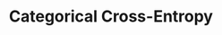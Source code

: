 ---
title: "Categorical Cross-Entropy"

categories: ['']

tags: ['Categorical', 'Cross', 'Entropy']

arabic: ['الانتروبيا المتقاطعة الفئوية']

publishers: ['معجم مصطلحات التعلم الآلي والتعلم العميق وعلم البيانات']

types: "word"

slug: ""
---